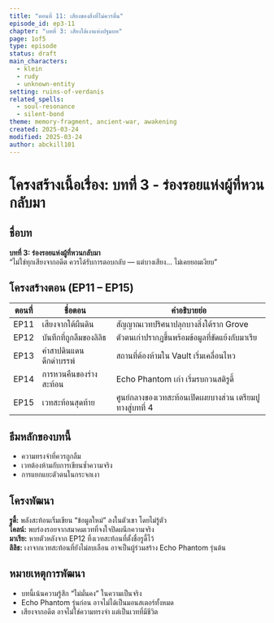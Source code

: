 ```yaml
---
title: "ตอนที่ 11: เสียงของสิ่งที่ไม่ควรตื่น"
episode_id: ep3-11
chapter: "บทที่ 3: เสียงใต้เงาแห่งปฐมบท"
page: 1of5
type: episode
status: draft
main_characters:
  - klein
  - rudy
  - unknown-entity
setting: ruins-of-verdanis
related_spells:
  - soul-resonance
  - silent-bond
theme: memory-fragment, ancient-war, awakening
created: 2025-03-24
modified: 2025-03-24
author: abckill101
---
```


# โครงสร้างเนื้อเรื่อง: บทที่ 3 - ร่องรอยแห่งผู้ที่หวนกลับมา

## ชื่อบท
**บทที่ 3: ร่องรอยแห่งผู้ที่หวนกลับมา**  
“ไม่ใช่ทุกเสียงจากอดีต ควรได้รับการตอบกลับ — แต่บางเสียง... ไม่เคยยอมเงียบ”

## โครงสร้างตอน (EP11 – EP15)

| ตอนที่ | ชื่อตอน                        | คำอธิบายย่อ |
|--------|-------------------------------|-------------|
| EP11   | เสียงจากใต้ผืนดิน             | สัญญาณเวทปริศนาปลุกบางสิ่งใต้ราก Grove |
| EP12   | บันทึกที่ถูกลืมของลิลิธ       | ตัวตนเก่าปรากฏขึ้นพร้อมข้อมูลที่ขัดแย้งกับมาเรีย |
| EP13   | คำสาปดินแดนดึกดำบรรพ์         | สถานที่ต้องห้ามใน Vault เริ่มเคลื่อนไหว |
| EP14   | การหวนคืนของร่างสะท้อน        | Echo Phantom เก่า เริ่มรบกวนสติรูดี้ |
| EP15   | เวทสะท้อนสุดท้าย              | ศูนย์กลางของเวทสะท้อนเปิดเผยบางส่วน เตรียมปูทางสู่บทที่ 4 |

## ธีมหลักของบทนี้
- ความทรงจำที่ควรถูกลืม
- เวทต้องห้ามกับการเขียนซ้ำความจริง
- การแยกแยะตัวตนในกระจกเงา

## โครงพัฒนา
**รูดี้:** พลังสะท้อนเริ่มเขียน “ข้อมูลใหม่” ลงในตัวเขา โดยไม่รู้ตัว  
**ไคลน์:** พบร่องรอยจากสมาคมเวทที่จงใจปิดผนึกความจริง  
**มาเรีย:** หายตัวหลังจาก EP12 ทิ้งเวทสะท้อนที่ตั้งชื่อรูดี้ไว้  
**ลิลิธ:** เงาจากเวทสะท้อนที่ยังไม่ลบเลือน อาจเป็นผู้ร่วมสร้าง Echo Phantom รุ่นต้น

## หมายเหตุการพัฒนา
- บทนี้เน้นความรู้สึก “ไม่มั่นคง” ในความเป็นจริง
- Echo Phantom รุ่นก่อน อาจไม่ได้เป็นมอนสเตอร์ทั้งหมด
- เสียงจากอดีต อาจไม่ใช่ความทรงจำ แต่เป็นเวทที่มีชีวิต
